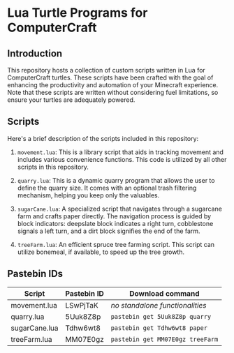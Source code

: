 # Lua Turtle Programs for ComputerCraft

## Introduction

This repository hosts a collection of custom scripts written in Lua for ComputerCraft turtles. These scripts have been crafted with the goal of enhancing the productivity and automation of your Minecraft experience. Note that these scripts are written without considering fuel limitations, so ensure your turtles are adequately powered.

## Scripts

Here's a brief description of the scripts included in this repository:

1. `movement.lua`: This is a library script that aids in tracking movement and includes various convenience functions. This code is utilized by all other scripts in this repository.
    
2. `quarry.lua`: This is a dynamic quarry program that allows the user to define the quarry size. It comes with an optional trash filtering mechanism, helping you keep only the valuables.
    
3. `sugarCane.lua`: A specialized script that navigates through a sugarcane farm and crafts paper directly. The navigation process is guided by block indicators: deepslate block indicates a right turn, cobblestone signals a left turn, and a dirt block signifies the end of the farm.
    
4. `treeFarm.lua`: An efficient spruce tree farming script. This script can utilize bonemeal, if available, to speed up the tree growth.
    

## Pastebin IDs

| Script        | Pastebin ID | Download command                 |
| ------------- | ----------- | -------------------------------- |
| movement.lua  | LSwPjTaK    | _no standalone functionalities_  |
| quarry.lua    | 5Uuk8Z8p    | `pastebin get 5Uuk8Z8p quarry`   |
| sugarCane.lua | Tdhw6wt8    | `pastebin get Tdhw6wt8 paper`    |
| treeFarm.lua  | MM07E0gz    | `pastebin get MM07E0gz treeFarm` |
